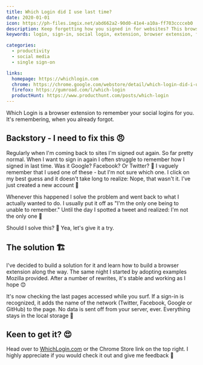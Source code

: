 ```yaml
---
title: Which Login did I use last time?
date: 2020-01-01
icon: https://ph-files.imgix.net/abd662a2-90d0-41e4-a10a-ff703cccceb0
description: Keep forgetting how you signed in for websites? This browser extension remembers which social login you used last time for you.
keywords: login, sign-in, social login, extension, browser extension, firefox extension, producthunt, twitter, facebook

categories:
  - productivity
  - social media
  - single sign-on

links:
  homepage: https://whichlogin.com
  chrome: https://chrome.google.com/webstore/detail/which-login-did-i-use-las/pbnablopmmpgohgbnpelcdagpiboccbh
  firefox: https://gumroad.com/l/which-login
  productHunt: https://www.producthunt.com/posts/which-login
---
```


Which Login is a browser extension to remember your social logins for you. It's remembering, when you already forgot.


## Backstory - I need to fix this 😠️

Regularly when I'm coming back to sites I'm signed out again. So far pretty normal. When I want to sign in again I often struggle to remember how I signed in last time. Was it Google? Facebook? Or Twitter? 🤔️ I vaguely remember that I used one of these - but I'm not sure which one. I click on my best guess and it doesn't take long to realize: Nope, that wasn't it. I've just created a new account 🤬️

Whenever this happened I solve the problem and went back to what I actually wanted to do. I usually put it off as "I'm the only one being to unable to remember." Until the day I spotted a tweet and realized: I'm not the only one 🤯️

Should I solve this? 🤔️ Yea, let's give it a try.


## The solution 🏗️

I've decided to build a solution for it and learn how to build a browser extension along the way. The same night I started by adopting examples Mozilla provided. After a number of rewrites, it's stable and working as I hope 😊️

It's now checking the last pages accessed while you surf. If a sign-in is recognized, it adds the name of the network (Twitter, Facebook, Google or GitHub) to the page. No data is sent off from your server, ever. Everything stays in the local storage 🔐️


## Keen to get it? 😍️

Head over to [WhichLogin.com](https://whichlogin.com) or the Chrome Store link on the top right. I highly appreciate if you would check it out and give me feedback 🙏️
